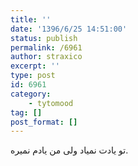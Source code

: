 ```yaml
---
title: ''
date: '1396/6/25 14:51:00'
status: publish
permalink: /6961
author: straxico
excerpt: ''
type: post
id: 6961
category:
    - tytomood
tag: []
post_format: []
---
```

‏تو یادت نمیاد ولی من یادم نمیره.